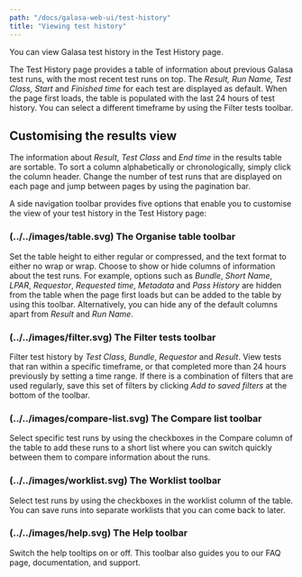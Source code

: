 ```yaml
---
path: "/docs/galasa-web-ui/test-history"
title: "Viewing test history"
---
```


You can view Galasa test history in the Test History page. 

The Test History page provides a table of information about previous Galasa test runs, with the most recent test runs on top. The *Result, Run Name, Test Class, Start* and *Finished time* for each test are displayed as default. When the page first loads, the table is populated with the last 24 hours of test history. You can select a different timeframe by using the Filter tests toolbar.

##  Customising the results view

The information about *Result*, *Test Class* and *End time* in the results table are sortable. To sort a column alphabetically or chronologically, simply click the column header. Change the number of test runs that are displayed on each page and jump between pages by using the pagination bar.

A side navigation toolbar provides five options that enable you to customise the view of your test history in the Test History page:
### (../../images/table.svg) The Organise table toolbar
Set the table height to either regular or compressed, and the text format to either no wrap or wrap. Choose to show or hide columns of information about the test runs. For example, options such as *Bundle*, *Short Name*, *LPAR*, *Requestor*, *Requested time*, *Metadata* and *Pass History* are hidden from the table when the page first loads but can be added to the table by using this toolbar. Alternatively, you can hide any of the default columns apart from *Result* and *Run Name*.
### (../../images/filter.svg) The Filter tests toolbar
Filter test history by *Test Class*, *Bundle*, *Requestor* and *Result*. View tests that ran within a specific timeframe, or that completed more than 24 hours previously by setting a time range. If there is a combination of filters that are used regularly, save this set of filters by clicking *Add to saved filters* at the bottom of the toolbar.
### (../../images/compare-list.svg) The Compare list toolbar
Select specific test runs by using the checkboxes in the Compare column of the table to add these runs to a short list where you can switch quickly between them to compare information about the runs.
### (../../images/worklist.svg) The Worklist toolbar
Select test runs by using the checkboxes in the worklist column of the table. You can save runs into separate worklists that you can come back to later.
### (../../images/help.svg) The Help toolbar
Switch the help tooltips on or off. This toolbar also guides you to our FAQ page, documentation, and support.
